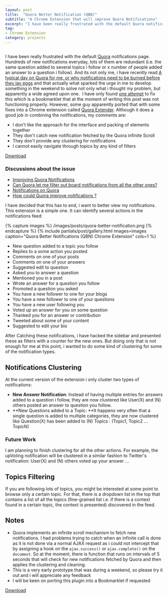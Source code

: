 ```yaml
---
layout: post
title:  "Quora Better Notification (QBN)"
subtitle: "A Chrome Extension that will improve Quora Notifications"
excerpt: "I have been really frustrated with the default Quora notifications page. Hundreds of new notifications everyday, lots of them are redundant (i.e. the same question added to several topics i follow or x number of people added an answer to a question i follow). And its not only me, i have recently read A typical day on Quora for me, or why notifications need to be burned before they lay eggs and that actually what sparked the urge in me to develop something in the weekend to solve not only what i thought my problem, but apparently a wide-agreed-upon one"
tag:
- Chrome Extension
category: projects
---
```


<figure style="width: 300px" class="align-right">
  <img src="/images/posts/quora.svg" alt="">
</figure>

I have been really frustrated with the default [Quora](http://www.quora.com/ "Quora is your best source for knowledge.") notifications page. Hundreds of new notifications everyday, lots of them are redundant (i.e. the same question added to several topics i follow or x number of people added an answer to a question i follow). And its not only me, i have recently read [A typical day on Quora for me, or why notifications need to be burned before they lay eggs](http://neverbefore.quora.com/A-typical-day-on-Quora-for-me-or-why-notifications-need-to-be-burned-before-they-lay-eggs) and that actually what sparked the urge in me to develop something in the weekend to solve not only what i thought my problem, but apparently a wide agreed upon one.  I have only found [one attempt](http://quantitativelabs.blogspot.com/2012/07/quora-notifications.html) to fix this which is a bookmarklet that at the moment of writing this post was not functioning properly. However, some guy apparently ported that with some fixes into a Chrome extension called [Quora Extender](https://chrome.google.com/webstore/detail/quora-extender/ljefnhagdgpochbjiiknhflemdnnlebh?hl=en). Although it does a good job in combining the notifications, my comments are:

*   I don't like the approach for the interface and packing of elements together
*   They don't catch new notification fetched by the Quora infinite Scroll
*   They don't provide any clustering for notifications
*   I cannot easily navigate through topics by any kind of filters

<a class="btn btn_success" href="https://chrome.google.com/webstore/detail/doeadnmeadgfgcgplbnibocnkkngddeb">Download</a>

### Discussions about the issue

*   [Improving Quora Notifications](http://www.quora.com/Improving-Quora-Notifications)
*   [Can Quora let me filter out board notifications from all the other ones?](http://www.quora.com/Notifications-on-Quora/Can-Quora-let-me-filter-out-board-notifications-from-all-the-other-ones)
*   [Notifications on Quora](http://www.quora.com/Notifications-on-Quora)
*   [How could Quora improve notifications ?](http://www.quora.com/Notifications-on-Quora/How-could-Quora-improve-notifications?share=1)

I have decided that this has to end, i want to better view my notifications. This extension is a simple one. It can identify several actions in the notifications feed:

{% capture images %}
    /images/posts/quora-better-notification.png
{% endcapture %}
{% include partials/post/gallery.html images=images caption="Quora Better Notifications (QBN) Chrome Extension" cols=1 %}

*   New question added to a topic you follow
*   Replies to a some action you posted
*   Comments on one of your posts
*   Comments on one of your answers
*   Suggested edit to question
*   Asked you to answer a question
*   Mentioned you in a post
*   Wrote an answer for a question you follow
*   Promoted a question you asked
*   You have a new follower to one for your blogs
*   You have a new follower to one of your questions
*   You have a new user following you
*   Voted up an answer for you on some question
*   Thanked you for an answer or contribution
*   Tweeted about some of your content
*   Suggested to edit your bio



After Catching these notifications, i have hacked the sidebar and presented these as filters with a counter for the new ones. But doing only that is not enough for me at this point, i wanted to do some kind of clustering for some of the notification types.

## Notifications Clustering

At the current version of the extension i only cluster two types of notifications:

*   **New Answer Notification**: Instead of having multiple entries for answers added to a question i follow, they are now clustered like User(X) and (N) others posted an answer to question you follow.
*   **New Questions added to a Topic: **It happens very often that a single question is added to multiple categories, they are now clustered like Question(X) has been added to (N) Topics : (Topic1, Topic2 ... TopicN)

### Future Work

I am planning to finish clustering for all the other actions. For example, the upVoting notification will be clustered in a similar fashion to Twitter's notification: User(X) and (N) others voted up your answer ...

## Topics Filtering

If you are following lots of topics, you might be interested at some point to browse only a certain topic. For that, there is a dropdown list in the top that contains a list of all the topics (fine-grained list i.e. if there is a context found in a certain topic, the context is presented) discovered in the feed.

## Notes

*   Quora implements an infinite scroll mechanism to fetch new notifications. I had problems trying to catch when an infinite call is done as it is not done via a normal AJAX request as i could not intercept that by assigning a hook on the `ajax.success()` or `ajax.complete()` on the `document`. So at the moment, there is function that runs on intervals of 5 seconds that will check for new notifications fetched by Quora and then applies the clustering and cleaning.
*   This is a very early prototype that was during a weekend, so please try it out and i will appreciate any feedback
*   I will be keen on porting this plugin into a Bookmarklet if requested

<a class="btn btn_success" href="https://chrome.google.com/webstore/detail/doeadnmeadgfgcgplbnibocnkkngddeb">Download</a>